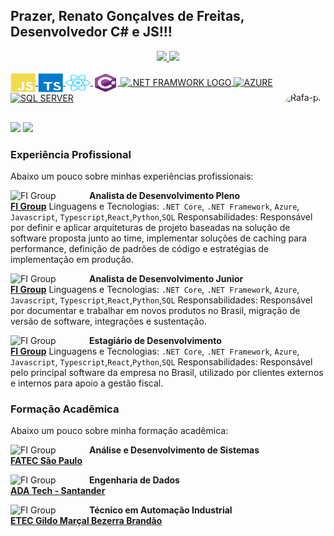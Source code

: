 ## Prazer, Renato Gonçalves de Freitas, Desenvolvedor C# e JS!!!
<div align="center">
    <a href="https://github.com/renatofreitasRR">
        <img height="170em"
            src="https://github-readme-stats.vercel.app/api?username=renatofreitasrr&show_icons=true&theme=dracula&include_all_commits=true&count_private=true" />
        <img height="170em"
            src="https://github-readme-stats.vercel.app/api/top-langs/?username=renatofreitasrr&layout=compact&langs_count=7&theme=dracula" />
</div>
<div style="display: inline_block"><br>
    <img align="center" alt="JAVASCRIPT LOGO" height="30" width="40"
        src="https://raw.githubusercontent.com/devicons/devicon/master/icons/javascript/javascript-plain.svg">
    <img align="center" alt="TYPESCRIPT LOGO" height="30" width="40"
        src="https://raw.githubusercontent.com/devicons/devicon/master/icons/typescript/typescript-plain.svg">
    <img align="center" alt="REACT JS LOGO" height="30" width="40"
        src="https://raw.githubusercontent.com/devicons/devicon/master/icons/react/react-original.svg">
    <img align="center" alt="CSHARP LOGO" height="30" width="40"
        src="https://raw.githubusercontent.com/devicons/devicon/master/icons/csharp/csharp-original.svg">
    <img align="center" alt=".NET FRAMWORK LOGO" height="30" width="40"
        src="https://cdn.jsdelivr.net/gh/devicons/devicon/icons/dotnetcore/dotnetcore-original.svg">
    <img align="center" alt="AZURE" height="30" width="40"
        src="https://cdn.jsdelivr.net/gh/devicons/devicon/icons/azure/azure-original.svg">
    <img align="center" alt="SQL SERVER" height="30" width="40"
        src="https://cdn.jsdelivr.net/gh/devicons/devicon/icons/microsoftsqlserver/microsoftsqlserver-plain.svg">
    <img align="right" alt="Rafa-pic" height="150" style="border-radius:50px;"
        src="https://avatars.githubusercontent.com/u/59577922?s=400&u=c1c7281cbd6d8d29f897a9a9add792bfa90a1285&v=4?width=676&height=676">
</div>

##

<div>
    <a href="mailto:renatogonc.freitas@gmail.com"><img
            src="https://img.shields.io/badge/-Gmail-%23333?style=for-the-badge&logo=gmail&logoColor=white"
            target="_blank"></a>
    <a href="https://www.linkedin.com/in/renatogfreitas/" target="_blank"><img
            src="https://img.shields.io/badge/-LinkedIn-%230077B5?style=for-the-badge&logo=linkedin&logoColor=white"
            target="_blank"></a>
<br />

### Experiência Profissional
  Abaixo um pouco sobre minhas experiências profissionais:

  [<img align="left" height="25%" width="25%" alt="FI Group"
      src="https://br.fi-group.com/wp-content/uploads/sites/9/2019/10/menu2.png" />](https://br.fi-group.com/)

  **Analista de Desenvolvimento Pleno** \
  [**FI Group**](https://br.fi-group.com/)
  Linguagens e Tecnologias: `.NET Core`, `.NET Framework`, `Azure`, `Javascript`, `Typescript`,`React`,`Python`,`SQL`
  Responsabilidades: Responsável por definir e aplicar arquiteturas de projeto baseadas na solução de software
  proposta junto ao time, implementar soluções de caching para performance, definição de padrões de código e
  estratégias de implementação em produção.

  [<img align="left" height="25%" width="25%" alt="FI Group"
      src="https://br.fi-group.com/wp-content/uploads/sites/9/2019/10/menu2.png" />](https://br.fi-group.com/)

  **Analista de Desenvolvimento Junior** \
  [**FI Group**](https://br.fi-group.com/)
  Linguagens e Tecnologias: `.NET Core`, `.NET Framework`, `Azure`, `Javascript`, `Typescript`,`React`,`Python`,`SQL`
  Responsabilidades: Responsável por documentar e trabalhar em novos produtos no Brasil, migração de versão de
  software, integrações e sustentação.

  [<img align="left" height="25%" width="25%" alt="FI Group"
      src="https://br.fi-group.com/wp-content/uploads/sites/9/2019/10/menu2.png" />](https://br.fi-group.com/)

  **Estagiário de Desenvolvimento** \
  [**FI Group**](https://br.fi-group.com/)
  Linguagens e Tecnologias: `.NET Core`, `.NET Framework`, `Azure`, `Javascript`, `Typescript`,`React`,`Python`,`SQL`
  Responsabilidades: Responsável pelo principal software da empresa no Brasil, utilizado por clientes externos e
  internos para apoio a gestão fiscal.

  ### Formação Acadêmica
  Abaixo um pouco sobre minha formação acadêmica:

  [<img align="left" height="25%" width="25%" alt="FI Group"
      src="https://media.licdn.com/dms/image/C4D0BAQHGVypJyvBbxQ/company-logo_200_200/0/1630568533877?e=2147483647&v=beta&t=dFHR7ugwewqyDSM3q_bgbtZbYxn4NtNxzstefztGG24" />](https://www.fatecsp.br/)

  **Análise e Desenvolvimento de Sistemas** \
  [**FATEC São Paulo**](https://www.fatecsp.br/)

  [<img align="left" height="25%" width="25%" alt="FI Group"
      src="https://ada-site-frontend.s3.sa-east-1.amazonaws.com/para-empresas/cases/santander/thumb.png" />](https://ada.tech/)

  **Engenharia de Dados** \
  [**ADA Tech - Santander**](https://ada.tech/)

  [<img align="left" height="25%" width="25%" alt="FI Group"
      src="https://educamaisbrasil2024.com/wp-content/uploads/etec-inscricoes.png" />](https://www.cps.sp.gov.br/etec/)

  **Técnico em Automação Industrial** \
  [**ETEC Gildo Marçal Bezerra Brandão**](https://www.cps.sp.gov.br/etec/)
</div>
